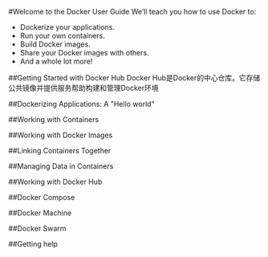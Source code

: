 #Welcome to the Docker User Guide
We’ll teach you how to use Docker to:

* Dockerize your applications.
* Run your own containers.
* Build Docker images.
* Share your Docker images with others.
* And a whole lot more!

##Getting Started with Docker Hub
Docker Hub是Docker的中心仓库。它存储公共镜像并提供服务帮助构建和管理Docker环境

##Dockerizing Applications: A "Hello world"

##Working with Containers

##Working with Docker Images 

##Linking Containers Together

##Managing Data in Containers

##Working with Docker Hub

##Docker Compose

##Docker Machine

##Docker Swarm

##Getting help
